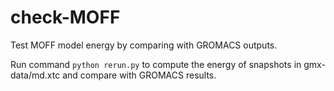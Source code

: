 # check-MOFF

Test MOFF model energy by comparing with GROMACS outputs. 

Run command `python rerun.py` to compute the energy of snapshots in gmx-data/md.xtc and compare with GROMACS results. 


